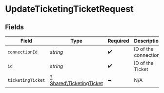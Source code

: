 # UpdateTicketingTicketRequest


## Fields

| Field                                                             | Type                                                              | Required                                                          | Description                                                       |
| ----------------------------------------------------------------- | ----------------------------------------------------------------- | ----------------------------------------------------------------- | ----------------------------------------------------------------- |
| `connectionId`                                                    | *string*                                                          | :heavy_check_mark:                                                | ID of the connection                                              |
| `id`                                                              | *string*                                                          | :heavy_check_mark:                                                | ID of the Ticket                                                  |
| `ticketingTicket`                                                 | [?Shared\TicketingTicket](../../Models/Shared/TicketingTicket.md) | :heavy_minus_sign:                                                | N/A                                                               |